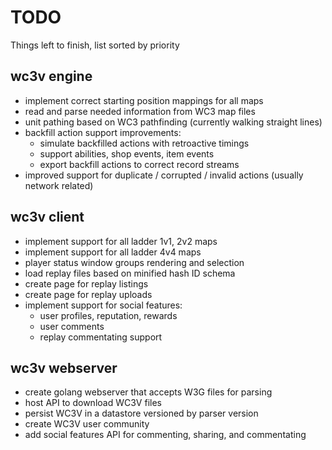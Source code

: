 # TODO

Things left to finish, list sorted by priority

## wc3v engine

* implement correct starting position mappings for all maps
* read and parse needed information from WC3 map files
* unit pathing based on WC3 pathfinding (currently walking straight lines)
* backfill action support improvements:
  * simulate backfilled actions with retroactive timings
  * support abilities, shop events, item events
  * export backfill actions to correct record streams
* improved support for duplicate / corrupted / invalid actions (usually network related)


## wc3v client

* implement support for all ladder 1v1, 2v2 maps
* implement support for all ladder 4v4 maps
* player status window groups rendering and selection
* load replay files based on minified hash ID schema
* create page for replay listings
* create page for replay uploads
* implement support for social features:
  * user profiles, reputation, rewards
  * user comments
  * replay commentating support

## wc3v webserver

* create golang webserver that accepts W3G files for parsing
* host API to download WC3V files
* persist WC3V in a datastore versioned by parser version
* create WC3V user community
* add social features API for commenting, sharing, and commentating
